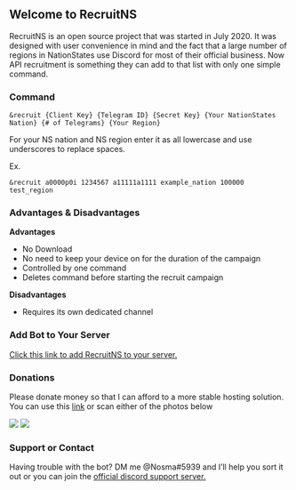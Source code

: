 ## Welcome to RecruitNS

RecruitNS is an open source project that was started in July 2020. It was designed with user convenience in mind and the fact that a large number of regions in NationStates use Discord for most of their official business. Now API recruitment is something they can add to that list with only one simple command.

### Command
```
&recruit {Client Key} {Telegram ID} {Secret Key} {Your NationStates Nation} {# of Telegrams} {Your Region}
```
For your NS nation and NS region enter it as all lowercase and use underscores to replace spaces.

Ex. 
```
&recruit a0000p0i 1234567 a11111a1111 example_nation 100000 test_region 
```

### Advantages & Disadvantages
<b>Advantages</b>
- No Download
- No need to keep your device on for the duration of the campaign
- Controlled by one command
- Deletes command before starting the recruit campaign 

<b>Disadvantages</b>
- Requires its own dedicated channel
### Add Bot to Your Server
[Click this link to add RecruitNS to your server.](https://discord.com/api/oauth2/authorize?client_id=733985024692453396&permissions=11264&scope=bot)
### Donations
Please donate money so that I can afford to a more stable hosting solution. You can use this [link](https://cash.app/$Nosma1) or scan either of the photos below

<img src="7ae82e29cb827cea3fd7400189a85005d00ca2175f8776b11e218a9e68373bb4.png">
<img src="Capture+_2020-08-22-05-20-21.png">

### Support or Contact

Having trouble with the bot? DM me @Nosma#5939 and I’ll help you sort it out or you can join the [official discord support server.](https://discord.gg/46qpGSV)

